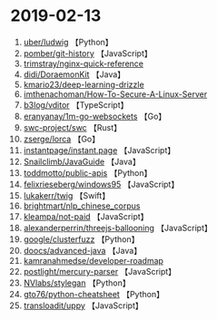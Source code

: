 # 2019-02-13

1. [uber/ludwig](https://github.com/uber/ludwig) 【Python】
2. [pomber/git-history](https://github.com/pomber/git-history) 【JavaScript】
3. [trimstray/nginx-quick-reference](https://github.com/trimstray/nginx-quick-reference) 
4. [didi/DoraemonKit](https://github.com/didi/DoraemonKit) 【Java】
5. [kmario23/deep-learning-drizzle](https://github.com/kmario23/deep-learning-drizzle) 
6. [imthenachoman/How-To-Secure-A-Linux-Server](https://github.com/imthenachoman/How-To-Secure-A-Linux-Server) 
7. [b3log/vditor](https://github.com/b3log/vditor) 【TypeScript】
8. [eranyanay/1m-go-websockets](https://github.com/eranyanay/1m-go-websockets) 【Go】
9. [swc-project/swc](https://github.com/swc-project/swc) 【Rust】
10. [zserge/lorca](https://github.com/zserge/lorca) 【Go】
11. [instantpage/instant.page](https://github.com/instantpage/instant.page) 【JavaScript】
12. [Snailclimb/JavaGuide](https://github.com/Snailclimb/JavaGuide) 【Java】
13. [toddmotto/public-apis](https://github.com/toddmotto/public-apis) 【Python】
14. [felixrieseberg/windows95](https://github.com/felixrieseberg/windows95) 【JavaScript】
15. [lukakerr/twig](https://github.com/lukakerr/twig) 【Swift】
16. [brightmart/nlp_chinese_corpus](https://github.com/brightmart/nlp_chinese_corpus) 
17. [kleampa/not-paid](https://github.com/kleampa/not-paid) 【JavaScript】
18. [alexanderperrin/threejs-ballooning](https://github.com/alexanderperrin/threejs-ballooning) 【JavaScript】
19. [google/clusterfuzz](https://github.com/google/clusterfuzz) 【Python】
20. [doocs/advanced-java](https://github.com/doocs/advanced-java) 【Java】
21. [kamranahmedse/developer-roadmap](https://github.com/kamranahmedse/developer-roadmap) 
22. [postlight/mercury-parser](https://github.com/postlight/mercury-parser) 【JavaScript】
23. [NVlabs/stylegan](https://github.com/NVlabs/stylegan) 【Python】
24. [gto76/python-cheatsheet](https://github.com/gto76/python-cheatsheet) 【Python】
25. [transloadit/uppy](https://github.com/transloadit/uppy) 【JavaScript】
